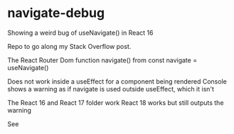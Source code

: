 # navigate-debug
Showing a weird bug of useNavigate() in React 16

Repo to go along my Stack Overflow post.

The React Router Dom function navigate() from
const navigate = useNavigate()

Does not work inside a useEffect for a component being rendered
Console shows a warning as if navigate is used outside useEffect, which it isn't

The React 16 and React 17 folder work
React 18 works but still outputs the warning

See 

